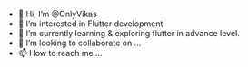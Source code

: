 - 👋 Hi, I’m @OnlyVikas
- 👀 I’m interested in Flutter development
- 🌱 I’m currently learning & exploring flutter in advance level.
- 💞️ I’m looking to collaborate on ...
- 📫 How to reach me ...

<!---
OnlyVikas/OnlyVikas is a ✨ special ✨ repository because its `README.md` (this file) appears on your GitHub profile.
You can click the Preview link to take a look at your changes.
--->
